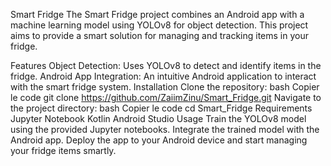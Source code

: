Smart Fridge
The Smart Fridge project combines an Android app with a machine learning model using YOLOv8 for object detection. This project aims to provide a smart solution for managing and tracking items in your fridge.

Features
Object Detection: Uses YOLOv8 to detect and identify items in the fridge.
Android App Integration: An intuitive Android application to interact with the smart fridge system.
Installation
Clone the repository:
bash
Copier le code
git clone https://github.com/ZaiimZinu/Smart_Fridge.git
Navigate to the project directory:
bash
Copier le code
cd Smart_Fridge
Requirements
Jupyter Notebook
Kotlin
Android Studio
Usage
Train the YOLOv8 model using the provided Jupyter notebooks.
Integrate the trained model with the Android app.
Deploy the app to your Android device and start managing your fridge items smartly.

